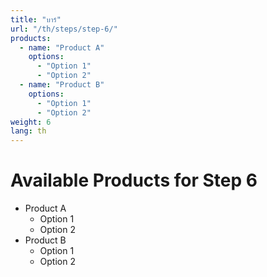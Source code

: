 ```yaml
---
title: "บาร์"
url: "/th/steps/step-6/"
products:
  - name: "Product A"
    options:
      - "Option 1"
      - "Option 2"
  - name: "Product B"
    options:
      - "Option 1"
      - "Option 2"
weight: 6
lang: th
---
```


# Available Products for Step 6

- Product A
  - Option 1
  - Option 2
- Product B
  - Option 1
  - Option 2